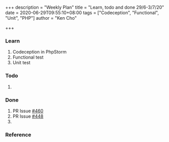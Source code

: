 +++
description = "Weekly Plan"
title = "Learn, todo and done 29/6-3/7/20"
date = 2020-06-29T09:55:10+08:00
tags = ["Codeception", "Functional", "Unit", "PHP"]
author = "Ken Cho"

+++
### Learn
1. Codeception in PhpStorm
2. Functional test
3. Unit test

### Todo
1. 

### Done
1. PR Issue [#460](https://github.com/gigascience/gigadb-website/issues/460)
2. PR Issue [#448](https://github.com/gigascience/gigadb-website/issues/448)
3.


### Reference

